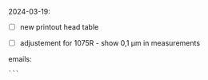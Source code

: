 2024-03-19:
- [ ] new printout head table 
- [ ] adjustement for 1075R - show 0,1 µm in measurements


emails:

````
```